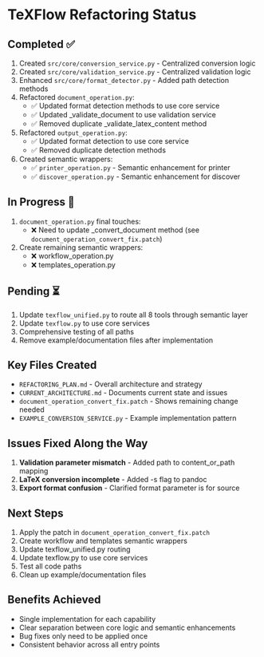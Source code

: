 # TeXFlow Refactoring Status

## Completed ✅
1. Created `src/core/conversion_service.py` - Centralized conversion logic
2. Created `src/core/validation_service.py` - Centralized validation logic  
3. Enhanced `src/core/format_detector.py` - Added path detection methods
4. Refactored `document_operation.py`:
   - ✅ Updated format detection methods to use core service
   - ✅ Updated _validate_document to use validation service
   - ✅ Removed duplicate _validate_latex_content method
5. Refactored `output_operation.py`:
   - ✅ Updated format detection to use core service
   - ✅ Removed duplicate detection methods
6. Created semantic wrappers:
   - ✅ `printer_operation.py` - Semantic enhancement for printer
   - ✅ `discover_operation.py` - Semantic enhancement for discover

## In Progress 🔄
1. `document_operation.py` final touches:
   - ❌ Need to update _convert_document method (see `document_operation_convert_fix.patch`)
2. Create remaining semantic wrappers:
   - ❌ workflow_operation.py
   - ❌ templates_operation.py

## Pending ⏳
1. Update `texflow_unified.py` to route all 8 tools through semantic layer
2. Update `texflow.py` to use core services
3. Comprehensive testing of all paths
4. Remove example/documentation files after implementation

## Key Files Created
- `REFACTORING_PLAN.md` - Overall architecture and strategy
- `CURRENT_ARCHITECTURE.md` - Documents current state and issues
- `document_operation_convert_fix.patch` - Shows remaining change needed
- `EXAMPLE_CONVERSION_SERVICE.py` - Example implementation pattern

## Issues Fixed Along the Way
1. **Validation parameter mismatch** - Added path to content_or_path mapping
2. **LaTeX conversion incomplete** - Added -s flag to pandoc
3. **Export format confusion** - Clarified format parameter is for source

## Next Steps
1. Apply the patch in `document_operation_convert_fix.patch`
2. Create workflow and templates semantic wrappers
3. Update texflow_unified.py routing
4. Update texflow.py to use core services
5. Test all code paths
6. Clean up example/documentation files

## Benefits Achieved
- Single implementation for each capability
- Clear separation between core logic and semantic enhancements
- Bug fixes only need to be applied once
- Consistent behavior across all entry points